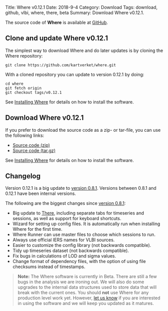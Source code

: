 Title: Where v0.12.1
Date: 2018-9-4
Category: Download
Tags: download, github, vlbi, where, there, beta
Summary: Download Where v0.12.1.

The source code of **Where** is available at
[GitHub](https://github.com/kartverket/where).

## Clone and update Where v0.12.1

The simplest way to download Where and do later updates is by cloning the Where
repository:

    git clone https://github.com/kartverket/where.git

With a cloned repository you can update to version 0.12.1 by doing:

    cd where
    git fetch origin
    git checkout tags/v0.12.1

See [Installing Where]({filename}20180606_install.md) for details on how to install
the software.


## Download Where v0.12.1

If you prefer to download the source code as a zip- or tar-file, you can use the
following links:

+ [Source code (zip)](https://github.com/kartverket/where/archive/v0.12.1.zip)
+ [Source code (tar.gz)](https://github.com/kartverket/where/archive/v0.12.1.tar.gz)

See [Installing Where]({filename}20180606_install.md) for details on how to install
the software.


## Changelog

Version 0.12.1 is a big update to [version 0.8.1]({filename}20180710_release_v0.8.1.md). Versions between 0.8.1 and 0.12.1 have been internal versions.

The following are the biggest changes since [version 0.8.1]({filename}20180710_release_v0.8.1.md):

+ Big update to [There]({filename}20180605_there.md), including separate tabs for timeseries and sessions, as well as support for keyboard shortcuts.
+ Wizard for setting up config files. It is automatically run when installing Where for the first time.
+ Where Runner can use master files to choose which sessions to run.
+ Always use official IERS names for VLBI sources.
+ Easier to customize the config library (not backwards compatible).
+ Tidy up timeseries dataset (not backwards compatible).
+ Fix bugs in calculations of LOD and sigma values.
+ Change format of dependency files, with the option of using file checksums instead of timestamps.

> **Note:** The Where software is currently in Beta. There are still a few bugs
> in the analysis we are ironing out. We will also do some upgrades to the
> internal data structures used to store data that will break with the current
> ones. You should **not** use Where for any production level work yet. However,
> [let us know]({filename}pages/contact.md) if you are interested in using the
> software and we will keep you updated as it matures.

